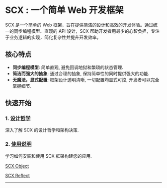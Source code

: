 # SCX : 一个简单 Web 开发框架

SCX 是一个简单的 Web 框架，旨在提供简洁的设计和高效的开发体验。通过统一的同步编程模型、直观的 API 设计，SCX
帮助开发者用最少的心智负担，专注于业务逻辑的实现，简化复杂性并提升开发效率。

## 核心特点

* **同步编程模型**: 简单直观, 避免回调地狱和繁琐的状态管理.
* **简洁而强大的抽象**: 通过合理的抽象, 保持简单性的同时提供强大的功能.
* **无魔法，显式配置**: 框架设计透明清晰, 一切配置均显式可控, 开发者可以完全掌握细节.

## 快速开始

### 1. [设计哲学](./design/index.md)

深入了解 SCX 的设计哲学和架构决策.

### 2. [使用说明](./guide/index.md)

学习如何安装和使用 SCX 框架构建您的应用.

[SCX Object](./scx-object/index.md)

[SCX Reflect](./scx-reflect/index.md)

---
